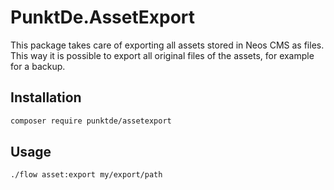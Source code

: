 # PunktDe.AssetExport

This package takes care of exporting all assets stored in Neos CMS as files. This way it is possible to export all original files of the assets, for example for a backup.

## Installation

```bash
composer require punktde/assetexport
```

## Usage

```bash
./flow asset:export my/export/path
```
